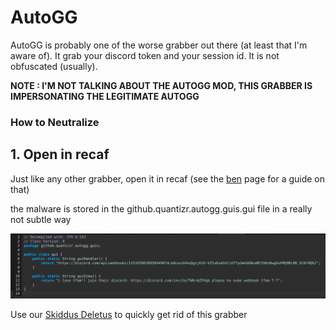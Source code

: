 # AutoGG

AutoGG is probably one of the worse grabber out there (at least that I'm aware of). It grab your discord token and your session id. It is not obfuscated (usually).

**NOTE : I'M NOT TALKING ABOUT THE AUTOGG MOD, THIS GRABBER IS IMPERSONATING THE LEGITIMATE AUTOGG**
### How to Neutralize

## 1. Open in recaf
Just like any other grabber, open it in recaf (see the [ben](BenGrabber) page for a guide on that)

the malware is stored in the github.quantizr.autogg.guis.gui file in a really not subtle way

![a](Images/autogg_url.png)

Use our [Skiddus Deletus](Scripts/webhook_deleter) to quickly get rid of this grabber